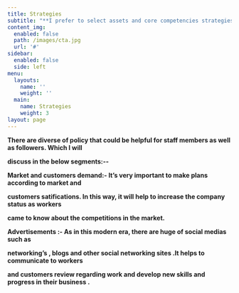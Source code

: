 ```yaml
---
title: Strategies
subtitle: "**I prefer to select assets and core competencies strategies approach from table my smart phone**\r\n\n **Venture .The value creation of any venture is totally based on assets such as financial, physical,**\r\n\n **Human and Intellectual are buildings of its capabilities which lead to increase core competencies**"
content_img:
  enabled: false
  path: /images/cta.jpg
  url: '#'
sidebar:
  enabled: false
  side: left
menu:
  layouts:
    name: ''
    weight: ''
  main:
    name: Strategies
    weight: 3
layout: page
---
```

**There are diverse of policy that could be helpful for staff members as well as followers. Which I will**

**discuss in the below segments:--**

 **Market and customers demand:- It’s very important to make plans according to market and**

**customers satifications. In this way, it will help to increase the company status as workers**

**came to know about the competitions in the market.**

**Advertisements :- As in this modern era, there are huge of social medias such as**

**networking’s , blogs and other social networking sites .It helps to communicate to workers**

**and customers review regarding work and develop new skills and progress in their business .**
